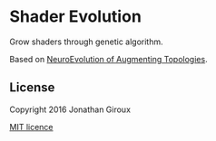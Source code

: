# Shader Evolution

Grow shaders through genetic algorithm.

Based on [NeuroEvolution of Augmenting Topologies](https://en.wikipedia.org/wiki/Neuroevolution_of_augmenting_topologies).

## License

Copyright 2016 Jonathan Giroux

[MIT licence](https://opensource.org/licenses/MIT)

